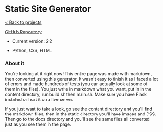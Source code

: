 # Static Site Generator

[< Back to projects](/projects)

[GitHub Repository](https://github.com/TSusinna/static_site)

- Current version: 2.2

- Python, CSS, HTML

### About it

You're looking at it right now! This entire page was made with markdown, then converted using this generator. It wasn't easy to finish it as I faced a lot of errors and made hundreds of tests (you can actually look at some of them in the files). You just write in markdown what you want, put in in the content directory, run build.sh then main.sh. Make sure you have Flask installed or host it on a live server.

If you just want to take a look, go see the content directory and you'll find the markdown files, then in the static directory you'll have images and CSS. Then go to the docs directory and you'll see the same files all converted just as you see them in the page.